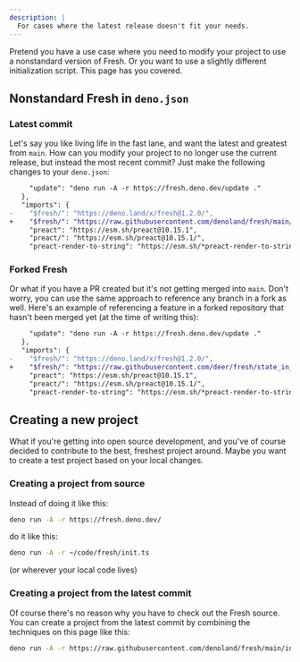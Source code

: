 ```yaml
---
description: |
  For cases where the latest release doesn't fit your needs.
---
```


Pretend you have a use case where you need to modify your project to use a
nonstandard version of Fresh. Or you want to use a slightly different
initialization script. This page has you covered.

## Nonstandard Fresh in `deno.json`

### Latest commit

Let's say you like living life in the fast lane, and want the latest and
greatest from `main`. How can you modify your project to no longer use the
current release, but instead the most recent commit? Just make the following
changes to your `deno.json`:

```diff
     "update": "deno run -A -r https://fresh.deno.dev/update ."
   },
   "imports": {
-    "$fresh/": "https://deno.land/x/fresh@1.2.0/",
+    "$fresh/": "https://raw.githubusercontent.com/denoland/fresh/main/",
     "preact": "https://esm.sh/preact@10.15.1",
     "preact/": "https://esm.sh/preact@10.15.1/",
     "preact-render-to-string": "https://esm.sh/*preact-render-to-string@6.1.0",
```

### Forked Fresh

Or what if you have a PR created but it's not getting merged into `main`. Don't
worry, you can use the same approach to reference any branch in a fork as well.
Here's an example of referencing a feature in a forked repository that hasn't
been merged yet (at the time of writing this):

```diff
     "update": "deno run -A -r https://fresh.deno.dev/update ."
   },
   "imports": {
-    "$fresh/": "https://deno.land/x/fresh@1.2.0/",
+    "$fresh/": "https://raw.githubusercontent.com/deer/fresh/state_in_props/",
     "preact": "https://esm.sh/preact@10.15.1",
     "preact/": "https://esm.sh/preact@10.15.1/",
     "preact-render-to-string": "https://esm.sh/*preact-render-to-string@6.1.0",
```

## Creating a new project

What if you're getting into open source development, and you've of course
decided to contribute to the best, freshest project around. Maybe you want to
create a test project based on your local changes.

### Creating a project from source

Instead of doing it like this:

```sh
deno run -A -r https://fresh.deno.dev/
```

do it like this:

```sh
deno run -A -r ~/code/fresh/init.ts
```

(or wherever your local code lives)

### Creating a project from the latest commit

Of course there's no reason why you have to check out the Fresh source. You can
create a project from the latest commit by combining the techniques on this page
like this:

```sh
deno run -A -r https://raw.githubusercontent.com/denoland/fresh/main/init.ts
```

